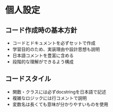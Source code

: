# 個人設定

## コード作成時の基本方針
- コードとドキュメントを必ずセットで作成
- 学習目的のため、実装理由や設計思想も説明
- 日本語コメントを豊富に含める
- 段階的な理解ができるよう構成

## コードスタイル
- 関数・クラスには必ずdocstringを日本語で記述
- 複雑なロジックには行コメントで説明
- 変数名は長くても意味が分かりやすいものを使用